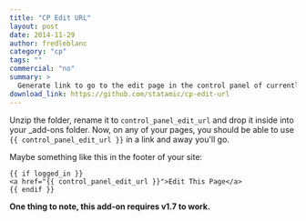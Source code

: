 ```yaml
---
title: "CP Edit URL"
layout: post
date: 2014-11-29
author: fredleblanc
category: "cp"
tags: ""
commercial: "no"
summary: >
  Generate link to go to the edit page in the control panel of currently viewed page.
download_link: https://github.com/statamic/cp-edit-url
---
```

Unzip the folder, rename it to `control_panel_edit_url` and drop it inside into your _add-ons folder. Now, on any of your pages, you should be able to use `{{ control_panel_edit_url }}` in a link and away you'll go.

Maybe something like this in the footer of your site:

```
{{ if logged_in }}
<a href="{{ control_panel_edit_url }}">Edit This Page</a>
{{ endif }}
```

**One thing to note, this add-on requires v1.7 to work.**
